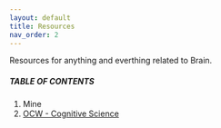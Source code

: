 ```yaml
---
layout: default
title: Resources
nav_order: 2
---
```


Resources for anything and everthing related to Brain.



##### TABLE OF CONTENTS

1. Mine
2. [OCW - Cognitive Science](https://raj-ch017.github.io/academic-notebook/docs/brain-science/cognitive-science.html)
